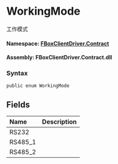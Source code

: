 # WorkingMode

工作模式

#### **Namespace**: [FBoxClientDriver.Contract](https://docs.flexem.net/fbox/zh-cn/sdk/FBoxClientDriver.Contract.html)

#### **Assembly**: FBoxClientDriver.Contract.dll

### Syntax <a id="FBoxClientDriver_Contract_WorkingMode_syntax"></a>

```text
public enum WorkingMode
```

## Fields <a id="fields"></a>

| Name | Description |
| :--- | :--- |
| RS232 |  |
| RS485\_1 |  |
| RS485\_2 |  |

